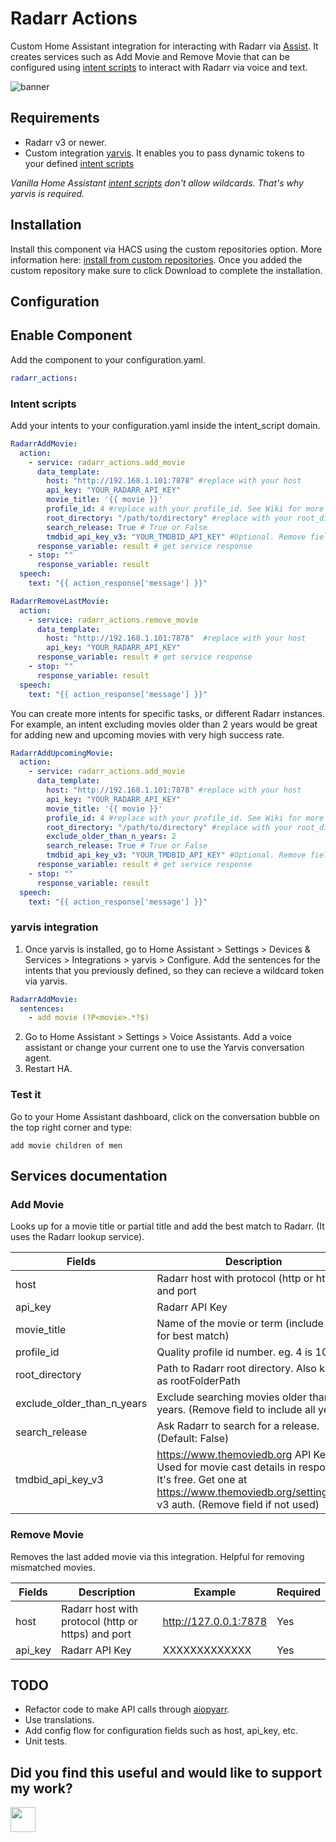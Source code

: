 # Radarr Actions
Custom Home Assistant integration for interacting with Radarr via [Assist](https://www.home-assistant.io/voice_control/).
It creates services such as Add Movie and Remove Movie that can be configured using [intent scripts](https://www.home-assistant.io/integrations/intent_script) to interact with Radarr via voice and text.

![banner](https://media3.giphy.com/media/YHS3q6eeRAgvNmga6Z/giphy.gif)


## Requirements
- Radarr v3 or newer.
- Custom integration [yarvis](https://github.com/siemon-geeroms/yarvis). It enables you to pass dynamic tokens to your defined [intent scripts](https://www.home-assistant.io/integrations/intent_script)

*Vanilla Home Assistant [intent scripts](https://www.home-assistant.io/integrations/intent_script) don't allow wildcards. That's why yarvis is required.*

## Installation

Install this component via HACS using the custom repositories option. More information here: [install from custom repositories](https://hacs.xyz/docs/faq/custom_repositories/). 
Once you added the custom repository make sure to click Download to complete the installation.

## Configuration

## Enable Component
Add the component to your configuration.yaml.
```yaml
radarr_actions:
```

### Intent scripts
Add your intents to your configuration.yaml inside the intent_script domain.
```yaml
RadarrAddMovie:
  action:
    - service: radarr_actions.add_movie
      data_template:
        host: "http://192.168.1.101:7878" #replace with your host
        api_key: "YOUR_RADARR_API_KEY" 
        movie_title: '{{ movie }}'
        profile_id: 4 #replace with your profile_id. See Wiki for more info
        root_directory: "/path/to/directory" #replace with your root_directory
        search_release: True # True or False
        tmdbid_api_key_v3: "YOUR_TMDBID_API_KEY" #Optional. Remove field if not used.
      response_variable: result # get service response
    - stop: ""
      response_variable: result
  speech:
    text: "{{ action_response['message'] }}"

RadarrRemoveLastMovie:
  action:
    - service: radarr_actions.remove_movie
      data_template:
        host: "http://192.168.1.101:7878"  #replace with your host
        api_key: "YOUR_RADARR_API_KEY"
      response_variable: result # get service response
    - stop: ""
      response_variable: result
  speech:
    text: "{{ action_response['message'] }}"
```

You can create more intents for specific tasks, or different Radarr instances. For example, an intent excluding movies older than 2 years would be great for adding new and upcoming movies with very high success rate.
```yaml
RadarrAddUpcomingMovie:
  action:
    - service: radarr_actions.add_movie
      data_template:
        host: "http://192.168.1.101:7878" #replace with your host
        api_key: "YOUR_RADARR_API_KEY" 
        movie_title: '{{ movie }}'
        profile_id: 4 #replace with your profile_id. See Wiki for more info
        root_directory: "/path/to/directory" #replace with your root_directory
        exclude_older_than_n_years: 2
        search_release: True # True or False
        tmdbid_api_key_v3: "YOUR_TMDBID_API_KEY" #Optional. Remove field if not used.
      response_variable: result # get service response
    - stop: ""
      response_variable: result
  speech:
    text: "{{ action_response['message'] }}"
```

### yarvis integration
1. Once yarvis is installed, go to Home Assistant > Settings > Devices & Services > Integrations > yarvis > Configure.
Add the sentences for the intents that you previously defined, so they can recieve a wildcard token via yarvis.
```yaml
RadarrAddMovie:
  sentences:
    - add movie (?P<movie>.*?$)
```
2. Go to Home Assistant > Settings > Voice Assistants. Add a voice assistant or change your current one to use the Yarvis conversation agent.
3. Restart HA.

### Test it
Go to your Home Assistant dashboard, click on the conversation bubble on the top right corner and type:
```
add movie children of men
```

## Services documentation

### Add Movie
Looks up for a movie title or partial title and add the best match to Radarr.
(It uses the Radarr lookup service).

| Fields                     | Description                                                                                                                 | Example                   | Required |
|----------------------------|-----------------------------------------------------------------------------------------------------------------------------|---------------------------|----------|
| host                       | Radarr host with protocol (http or https) and port                                                                          | http://127.0.0.1:7878     | Yes      |
| api_key                    | Radarr API Key                                                                                                              | XXXXXXXXXXXXX             | Yes      |
| movie_title                | Name of the movie or term (include year for best match)                                                                     | Children of men           | Yes      |
| profile_id                 | Quality profile id number. eg. 4 is 1080p                                                                                   | 4                         | Yes      |
| root_directory             | Path to Radarr root directory. Also knwon as rootFolderPath                                                                 | /path/to/movies/directory | Yes      |
| exclude_older_than_n_years | Exclude searching movies older than N years. (Remove field to include all years).                                                                             | 70                        | No       |
| search_release             | Ask Radarr to search for a release. (Default: False)                                                                        | True                      | No       |
| tmdbid_api_key_v3          | https://www.themoviedb.org API Key. Used for movie cast details in responses. It's free. Get one at https://www.themoviedb.org/settings/api v3 auth. (Remove field if not used)| XXXXXXXXXXXXX             | No       |


### Remove Movie
Removes the last added movie via this integration. Helpful for removing mismatched movies.

| Fields                     | Description                                                                                                                 | Example                   | Required |
|----------------------------|-----------------------------------------------------------------------------------------------------------------------------|---------------------------|----------|
| host                       | Radarr host with protocol (http or https) and port                                                                          | http://127.0.0.1:7878     | Yes      |
| api_key                    | Radarr API Key                                                                                                              | XXXXXXXXXXXXX             | Yes      |


## TODO
- Refactor code to make API calls through [aiopyarr](https://github.com/tkdrob/aiopyarr).
- Use translations.
- Add config flow for configuration fields such as host, api_key, etc.
- Unit tests.

## Did you find this useful and would like to support my work?
<a href="https://paypal.me/avrahamvr/"><img src="https://github.com/andreostrovsky/donate-with-paypal/blob/master/blue.svg" height="40"></a> 
